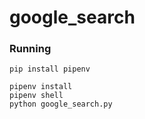 # google_search

### Running
```
pip install pipenv

pipenv install
pipenv shell
python google_search.py
```
